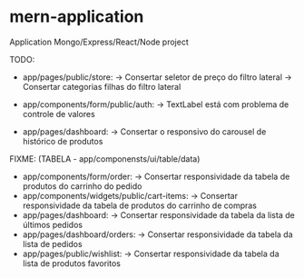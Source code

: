 # mern-application
Application Mongo/Express/React/Node project

TODO:
  - app/pages/public/store:
    -> Consertar seletor de preço do filtro lateral
    -> Consertar categorias filhas do filtro lateral

  - app/components/form/public/auth:
    -> TextLabel está com problema de controle de valores


  - app/pages/dashboard:
    -> Consertar o responsivo do carousel de histórico de produtos

  FIXME: (TABELA - app/componensts/ui/table/data)
  - app/components/form/order:
    -> Consertar responsividade da tabela de produtos do carrinho do pedido
  - app/components/widgets/public/cart-items:
    -> Consertar responsividade da tabela de produtos do carrinho de compras
  - app/pages/dashboard:
    -> Consertar responsividade da tabela da lista de últimos pedidos
  - app/pages/dashboard/orders:
    -> Consertar responsividade da tabela da lista de pedidos
  - app/pages/public/wishlist:
    -> Consertar responsividade da tabela da lista de produtos favoritos
